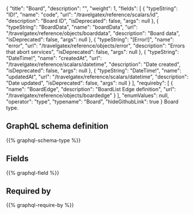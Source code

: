 {
  "title": "Board",
  "description": "",
  "weight": 1,
  "fields": [
    {
      "typeString": "ID!",
      "name": "code",
      "url": "/travelgatex/reference/scalars/id",
      "description": "Board ID",
      "isDeprecated": false,
      "args": null
    },
    {
      "typeString": "BoardData",
      "name": "boardData",
      "url": "/travelgatex/reference/objects/boarddata",
      "description": "Board data",
      "isDeprecated": false,
      "args": null
    },
    {
      "typeString": "[Error!]",
      "name": "error",
      "url": "/travelgatex/reference/objects/error",
      "description": "Errors that abort services",
      "isDeprecated": false,
      "args": null
    },
    {
      "typeString": "DateTime!",
      "name": "createdAt",
      "url": "/travelgatex/reference/scalars/datetime",
      "description": "Date created",
      "isDeprecated": false,
      "args": null
    },
    {
      "typeString": "DateTime!",
      "name": "updatedAt",
      "url": "/travelgatex/reference/scalars/datetime",
      "description": "Date updated",
      "isDeprecated": false,
      "args": null
    }
  ],
  "requireby": [
    {
      "name": "BoardEdge",
      "description": "BoardList Edge definition",
      "url": "/travelgatex/reference/objects/boardedge"
    }
  ],
  "enumValues": null,
  "operator": "type",
  "typename": "Board",
  "hideGithubLink": true
}
Board type.
## GraphQL schema definition

{{% graphql-schema-type %}}

## Fields

{{% graphql-field %}}

## Required by

{{% graphql-require-by %}}

